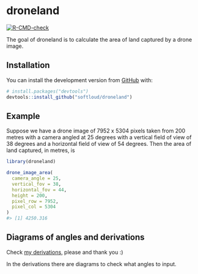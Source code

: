 
<!-- README.md is generated from README.Rmd. Please edit that file -->

# droneland

<!-- badges: start -->

[![R-CMD-check](https://github.com/softloud/droneland/workflows/R-CMD-check/badge.svg)](https://github.com/softloud/droneland/actions)
<!-- badges: end -->

The goal of droneland is to calculate the area of land captured by a
drone image.

## Installation

You can install the development version from
[GitHub](https://github.com/) with:

``` r
# install.packages("devtools")
devtools::install_github("softloud/droneland")
```

## Example

Suppose we have a drone image of 7952 x 5304 pixels taken from 200
metres with a camera angled at 25 degrees with a vertical field of view
of 38 degrees and a horizontal field of view of 54 degrees. Then the
area of land captured, in metres, is

``` r
library(droneland)

drone_image_area(
  camera_angle = 25,
  vertical_fov = 38,
  horizontal_fov = 44,
  height = 200,
  pixel_row = 7952,
  pixel_col = 5304
)
#> [1] 4250.316
```

## Diagrams of angles and derivations

Check [my derivations](https://www.overleaf.com/read/twnpsndycrgw),
please and thank you :)

In the derivations there are diagrams to check what angles to input.
